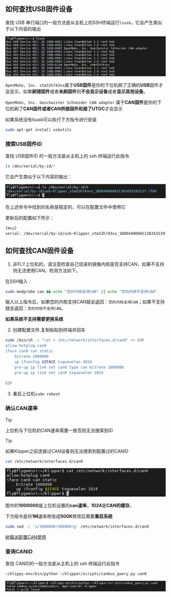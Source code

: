 ## 如何查找USB固件设备

查找 USB 串行端口的一般方法是从主机上的SSH终端运行`lsusb`，它会产生类似于以下内容的输出

![lsusb](../../images/guides/klippererro/lsusb.png)

`OpenMoko, Inc. stm32h743xx`属于**USB固件**是你的下位机刷了正确的**USB**固件才会显示，如果**刷错固件**或者**未刷固件**则**不会显示设备**或者**显示其他设备**。

`OpenMoko, Inc. Geschwister Schneider CAN adapter` 属于**CAN固件**是你的下位机刷了**CAN固件或者CAN桥接固件和接了UTOC**才会显示

如果系统没有lsusb可以执行下方指令进行安装

```bash
sudo apt-get install usbutils
```



### 搜索USB固件ID

查找 USB固件ID 的一般方法是从主机上的 ssh 终端运行此指令

```bash
ls /dev/serial/by-id/*
```

它会产生类似于以下内容的输出：

![usbid](../../images/guides/klippererro/usbid.png)

在上述命令中找到的名称是稳定的，可以在配置文件中使用它

更新后的配置如下所示：

```bash
[mcu]
serial: /dev/serial/by-id/usb-Klipper_stm32h743xx_1B0044000A51303435393237-if00
```



## 如何查找CAN固件设备

1. 非FLY上位机的，请注意检查自己烧录的镜像内核是否支持CAN，如果不支持则无法使用CAN。检测方法如下。

在SSH输入：

```bash
sudo modprobe can && echo "您的内核支持CAN" || echo "您的内核不支持CAN"
```

输入以上指令后，如果您的内核支持CAN就会返回：``您的内核支持CAN``；如果不支持就会返回：``您的内核不支持CAN``。

**如果系统不支持需要更换系统**

2. 创建配置文件,复制粘贴到终端并回车

```bash
sudo /bin/sh -c "cat > /etc/network/interfaces.d/can0" << EOF
allow-hotplug can0
iface can0 can static
    bitrate 1000000
    up ifconfig $IFACE txqueuelen 1024
    pre-up ip link set can0 type can bitrate 1000000
    pre-up ip link set can0 txqueuelen 1024

EOF
```

3. 重启上位机``sudo reboot``

### 确认CAN速率

>[!Tip]
>
>上位机与下位机的CAN速率需要一致否则无法搜索到ID



>[!Tip]
>
>如果Klipper之前连接过CAN设备则无法搜索到配置过的CANID

```bash
cat /etc/network/interfaces.d/can0
```

![cat](../../images/guides/klippererro/catcan.png)

图中的**1000000**是上位机设置的**can速率**，**1024**是**CAN的缓存**。

下方指令是将**1M**速率修改成**500K**修改后需要**重启系统**

```bash
sudo sed -i 's/1000000/500000/g' /etc/network/interfaces.d/can0
```

[树莓派配置CAN使用](/advanced/can_rpi.md)

### 查询CANID

查找 CANID的一般方法是从主机上的 ssh 终端运行此指令

```bash
~/klippy-env/bin/python ~/klipper/scripts/canbus_query.py can0
```

![canid](../../images/guides/klippererro/canid.png)

